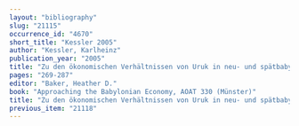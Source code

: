 ```yaml
---
layout: "bibliography"
slug: "21115"
occurrence_id: "4670"
short_title: "Kessler 2005"
author: "Kessler, Karlheinz"
publication_year: "2005"
title: "Zu den ökonomischen Verhältnissen von Uruk in neu- und spätbabylonischer Zeit."
pages: "269-287"
editor: "Baker, Heather D."
book: "Approaching the Babylonian Economy, AOAT 330 (Münster)"
title: "Zu den ökonomischen Verhältnissen von Uruk in neu- und spätbabylonischer Zeit."
previous_item: "21118"
---
```

